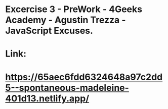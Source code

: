 # Excercise 3 - PreWork - 4Geeks Academy - Agustin Trezza - JavaScript Excuses.

# Link:

# https://65aec6fdd6324648a97c2dd5--spontaneous-madeleine-401d13.netlify.app/
